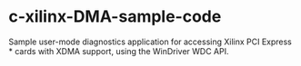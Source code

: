 # c-xilinx-DMA-sample-code
Sample user-mode diagnostics application for accessing Xilinx PCI Express *  cards with XDMA support, using the WinDriver WDC API.
